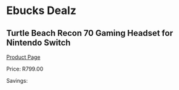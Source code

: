 
# Ebucks Dealz
## Turtle Beach Recon 70 Gaming Headset for Nintendo Switch
[Product Page](https://www.ebucks.com/web/shop/productSelected.do?prodId=1193393617&catId=1193873409)

Price: R799.00

Savings: 


	